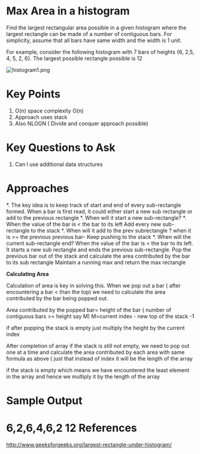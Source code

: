 Max Area in a histogram
===========================================================================
  Find the largest rectangular area possible in a given histogram where the
  largest rectangle can be made of a number of contiguous bars. For simplicity,
  assume that all bars have same width and the width is 1 unit.
  
  For example, consider the following histogram with 7 bars of heights {6, 2,5,
  4, 5, 2, 6}. The largest possible rectangle possible is 12
  
  ![histogram1.png](hist0gram1.png)
  
Key Points
====================

 1. O(n) space complexity O(n)
 2. Approach uses stack
 3. Also NLOGN ( Divide and conquer approach possible)
		 
				 

Key Questions to Ask
====================
1. Can I use additional data structures

Approaches
====================

*. The key idea is to keep track of start and end of every sub-rectangle formed. When a bar is first read, it could either start a new sub rectangle or add to the previous rectangle 
 *. When will it start a new sub-rectangle? 
   *. When the value of the bar is < the bar to its left Add every new sub-rectangle to the stack
 *. When will it add to the prev subrectangle ? 
      when it is >= the previous previous bar- Keep pushing to the stack 
 *. When will the current sub-rectangle end? 
      When the value of the bar is < the bar to its left. It starts a new sub rectangle and ends the
	  previous sub-rectangle. Pop the previous bar out of the stack and calculate the area contributed by the bar to its sub rectangle
	  Maintain a running max and return the max rectangle
	  
	  
<b>Calculating Area</b>


Calculation of area is key in solving this.
 When we pop out a bar ( after encountering a bar < than the top) we need to
				  calculate the area contributed by the bar being popped out.
				  
Area contributed by the popped bar= 
           height of the bar  (
				  number of contiguous bars >= height say M) 
		  M=current index -
				  new top of the stack -1
				  
if after popping the stack is empty just multiply the height
				  by the current index
				  
After completion of array if the stack is still not empty, we need to pop out one at a time and calculate the area contributed by each area with same formula as above ( just that instead of index it will be the length of the array

 if the stack is empty which means we have encountered the least element in the array and hence we multiply it by the length of the array

Sample Output
=====================
6,2,6,4,6,2
12
References
====================
http://www.geeksforgeeks.org/largest-rectangle-under-histogram/
